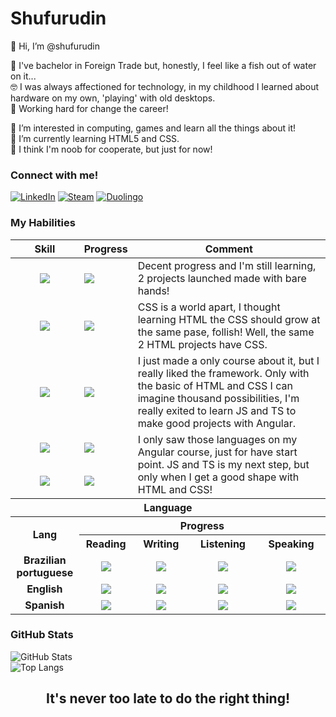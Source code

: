 <h1 class="name"><span class="color1">Shu</span><span class="color2">fu</span><span class="color3">ru</span><span class="color4">din</span></h1>

👋 Hi, I’m @shufurudin

💼 I've bachelor in Foreign Trade but, honestly, I feel like a fish out of water on it...<br>
🤓 I was always affectioned for technology, in my childhood I learned about hardware on my own, 'playing' with old desktops.<br>
🔁 Working hard for change the career!

👀 I’m interested in computing, games and learn all the things about it!<br>
🌱 I’m currently learning HTML5 and CSS.<br>
💞️ I think I'm noob for cooperate, but just for now!

### Connect with me!
[![LinkedIn](https://img.shields.io/badge/-LinkedIn-A32CC4?style=for-the-badge&logo=linkedin&logoColor=08539E)](https://www.linkedin.com/in/ilmogau/) 
[![Steam](https://img.shields.io/badge/steam-8623A1?style=for-the-badge&logo=steam&logoColor=C0C6C7)](https://steamcommunity.com/id/xoluR) 
[![Duolingo](https://img.shields.io/badge/Duolingo-641A78?style=for-the-badge&logo=Duolingo&logoColor=58CC02)](https://www.duolingo.com/profile/shufurudin?via=share_profile_link)

### My Habilities
<!--
![HTML5](https://img.shields.io/badge/HTML-A32CC4?style=for-the-badge&logo=html5&logoColor=30A3DC)
![CSS3](https://img.shields.io/badge/CSS3-8623A1?style=for-the-badge&logo=css3&logoColor=E94D5F)
[![Git](https://img.shields.io/badge/Git-641A78?style=for-the-badge&logo=git&logoColor=E94D5F)](https://git-scm.com/doc)
[![GitHub](https://img.shields.io/badge/GitHub-42114F?style=for-the-badge&logo=github&logoColor=30A3DC)](https://docs.github.com/)
-->
<!--
| Skill                                                                           |                   Progress                   |          Obs             |
| ---                                                                             |                     ---                      |          ---             |
| [![My Skills](https://skillicons.dev/icons?i=html)](https://skillicons.dev)     | ![My progress](https://geps.dev/progress/40) | Decent progress and I'm still learning, 2 projects launched made with bare hands! |
| [![My Skills](https://skillicons.dev/icons?i=css)](https://skillicons.dev)      | ![My progress](https://geps.dev/progress/30) | CSS is a world apart, I thought learning HTML the CSS should grow at the same pase, follish! Well, the same 2 HTML projects have CSS either |
| [![My Skills](https://skillicons.dev/icons?i=angular)](https://skillicons.dev)  | ![My progress](https://geps.dev/progress/10) | I just made a only course about it, but I really liked the framework. Only with the basic of HTML and CSS I can imagine thousand possibilities, I'm really exited to lean JS and TS to make good projects with Angular.
| [![My Skills](https://skillicons.dev/icons?i=js)](https://skillicons.dev)       | ![My progress](https://geps.dev/progress/5)  | I only saw those languages on my Angular course, just for have start point. JS and TS is my next step, but only when I get a good shape with HTML and CSS! |
| [![My Skills](https://skillicons.dev/icons?i=ts)](https://skillicons.dev)       | ![My progress](https://geps.dev/progress/5)  |
-->

<table>
    <thead>
        <tr>
            <th>Skill</th>
            <th>Progress</th>
            <th colspan=3>Comment</th>
        </tr>
    </thead>
    <tbody>
        <tr>
            <td align="center"><img src="https://skillicons.dev/icons?i=html"></td>
            <td><img src="https://geps.dev/progress/40"></td>
            <td colspan=3>Decent progress and I'm still learning, 2 projects launched made with bare hands!</td>
        </tr>
        <tr>
            <td align="center"><img src="https://skillicons.dev/icons?i=css"></td>
            <td><img src="https://geps.dev/progress/30"></td>
            <td colspan=3>CSS is a world apart, I thought learning HTML the CSS should grow at the same pase, follish! Well, the same 2 HTML projects have CSS.</td>
        </tr>
        <tr>
            <td align="center"><img src="https://skillicons.dev/icons?i=angular"></td>
            <td><img src="https://geps.dev/progress/10"></td>
            <td colspan=3>I just made a only course about it, but I really liked the framework. Only with the basic of HTML and CSS I can imagine thousand possibilities, I'm really exited to learn JS and TS to make good projects with Angular.</td>
        </tr>
        <tr>
            <td align="center"><img src="https://skillicons.dev/icons?i=js"></td>
            <td><img src="https://geps.dev/progress/5"></td>
            <td rowspan=2 colspan=3>I only saw those languages on my Angular course, just for have start point. JS and TS is my next step, but only when I get a good shape with HTML and CSS!</td>
        </tr>
        <tr>
            <td align="center"><img src="https://skillicons.dev/icons?i=ts"></td>
            <td><img src="https://geps.dev/progress/5"></td>
        </tr>
        <tr>
            <th colspan=5>Language</th>
        </tr>
        <tr>
          <th rowspan=2>Lang</th>
          <th scope="col" colspan=4>Progress</th>
        <tr>
          <th>Reading</th>
          <th>Writing</th>
          <th>Listening</th>
          <th>Speaking</th>
        </tr>
        <tr>
          <td align="center"><strong>Brazilian portuguese</strong></td>
          <td align="center"><img src="https://img.shields.io/badge/NATIVE-008640"></td>
          <td align="center"><img src="https://img.shields.io/badge/NATIVE-008640"></td>
          <td align="center"><img src="https://img.shields.io/badge/NATIVE-008640"></td>
          <td align="center"><img src="https://img.shields.io/badge/NATIVE-008640"></td>
        </tr>
        <tr>
          <td align="center"><strong>English</strong></td>
          <td align="center"><img src="https://img.shields.io/badge/INTERMEDIATE-0d98ba"></td>
          <td align="center"><img src ="https://img.shields.io/badge/ELEMENTARY-ffff00"></td>
          <td align="center"><img src="https://img.shields.io/badge/BEGGINER-EC5300"></td>
          <td align="center"><img src="https://img.shields.io/badge/BEGGINER-EC5300"></td>
        </tr>
        <tr>
          <td align="center"><strong>Spanish</strong></td>
          <td align="center"><img src="https://img.shields.io/badge/UPPER_INTERMEDIATE-0091f7"></td>
          <td align="center"><img src="https://img.shields.io/badge/BEGGINER-EC5300"></td>
          <td align="center"><img src="https://img.shields.io/badge/BEGGINER-EC5300"></td>
          <td align="center"><img src="https://img.shields.io/badge/BEGGINER-EC5300"></td>
        </tr>
    </tbody>
</table>         

### GitHub Stats

![GitHub Stats](https://github-readme-stats.vercel.app/api?username=shufurudin&theme=transparent&bg_color=00000040&border_color=FF53B0&show_icons=true&icon_color=A32CC4&title_color=8623A1&text_color=FFF)<br>
![Top Langs](https://github-readme-stats-git-masterrstaa-rickstaa.vercel.app/api/top-langs/?username=shufurudin&layout=compact&bg_color=00000040&border_color=FF53B0&title_color=8623A1&text_color=FFF)

<h2 align="center">It's never too late to do the right thing!</h2>

